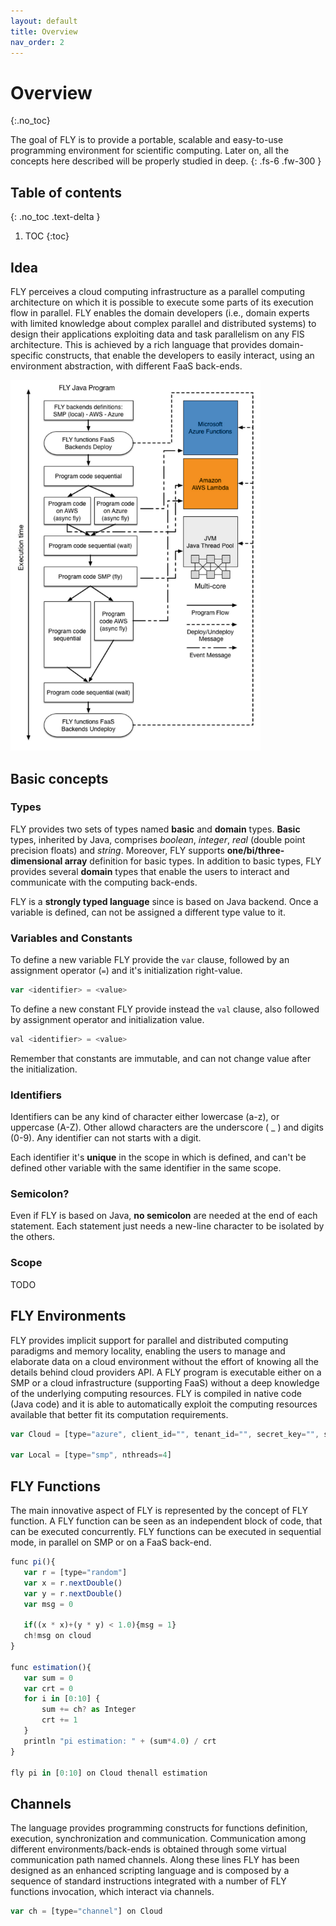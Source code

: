 ```yaml
---
layout: default
title: Overview
nav_order: 2
---
```


# Overview
{:.no_toc}

The goal of FLY is to provide a portable, scalable and easy-to-use programming environment for scientific computing.
Later on, all the concepts here described will be properly studied in deep.
{: .fs-6 .fw-300 }

## Table of contents
{: .no_toc .text-delta }

1. TOC 
{:toc}

## Idea

FLY perceives a cloud computing infrastructure as a
parallel computing architecture on which it is possible to execute some parts of its execution flow in parallel. FLY enables the domain developers (i.e., domain experts with
limited knowledge about complex parallel and distributed systems) to design their applications exploiting data and task parallelism on any FlS architecture. This is achieved
by a rich language that provides domain-specific constructs, that enable the developers
to easily interact, using an environment abstraction, with different FaaS back-ends.

<img src="../assets/img/workflow.png" width="400"/>

## Basic concepts

### Types

FLY provides two sets of types named __basic__ and __domain__ types. __Basic__ types, inherited
by Java, comprises _boolean_, _integer_, _real_ (double point precision floats) and _string_.
Moreover, FLY supports __one/bi/three-dimensional array__ definition for basic types. In
addition to basic types, FLY provides several __domain__ types that enable the users to
interact and communicate with the computing back-ends.

FLY is a __strongly typed language__ since is based on Java backend. Once a variable is defined, can not be assigned a different type value to it.

### Variables and Constants

To define a new variable FLY provide the `var` clause, followed by  an assignment operator (`=`) and it's initialization right-value.

```js
var <identifier> = <value>
```

To define a new constant FLY provide instead the `val` clause, also 
followed by assignment operator and initialization value.

```js
val <identifier> = <value>
```
Remember that constants are immutable, and can not change value after the initialization.

### Identifiers
Identifiers can be any kind of character either lowercase (a-z), or uppercase (A-Z). Other allowd characters are the underscore ( _ ) and digits (0-9).
Any identifier can not starts with a digit.

Each identifier it's __unique__ in the scope in which is defined, and can't be defined other variable with the same identifier in the same scope.

### Semicolon?

Even if FLY is based on Java, __no semicolon__ are needed at the end of each statement. Each statement just needs a new-line character to be isolated by the others.

### Scope

TODO

## FLY Environments

FLY provides implicit support for parallel and distributed computing paradigms and
memory locality, enabling the users to manage and elaborate data on a cloud environment without the effort of knowing all the details behind cloud providers API. A FLY
program is executable either on a SMP or a cloud infrastructure (supporting FaaS) without a deep knowledge of the underlying computing resources.
FLY is compiled in native code (Java code) and it is able to automatically exploit
the computing resources available that better fit its computation requirements.

```js
var Cloud = [type="azure", client_id="", tenant_id="", secret_key="", subscription_id="", region="West Europe", language="python", nthreads=10, seconds=300]

var Local = [type="smp", nthreads=4]
```

## FLY Functions

The main innovative aspect of FLY is represented by the concept of FLY function. A FLY
function can be seen as an independent block of code, that can be executed concurrently. FLY functions can be executed in sequential mode, in parallel on SMP or on a
FaaS back-end.

```js
func pi(){	
   var r = [type="random"]
   var x = r.nextDouble()
   var y = r.nextDouble()
   var msg = 0
 
   if((x * x)+(y * y) < 1.0){msg = 1}
   ch!msg on cloud
}

func estimation(){
   var sum = 0
   var crt = 0
   for i in [0:10] {
       sum += ch? as Integer
       crt += 1
   }
   println "pi estimation: " + (sum*4.0) / crt
}

fly pi in [0:10] on Cloud thenall estimation
```

## Channels

The language provides programming constructs for functions definition, execution, synchronization and communication. Communication among different
environments/back-ends is obtained through some virtual communication path named
channels. Along these lines FLY has been designed as an enhanced scripting language
and is composed by a sequence of standard instructions integrated with a number of
FLY functions invocation, which interact via channels.

```js
var ch = [type="channel"] on Cloud
```
